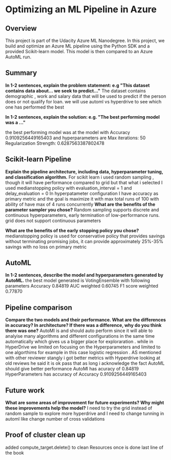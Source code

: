 # Optimizing an ML Pipeline in Azure

## Overview
This project is part of the Udacity Azure ML Nanodegree.
In this project, we build and optimize an Azure ML pipeline using the Python SDK and a provided Scikit-learn model.
This model is then compared to an Azure AutoML run.

## Summary
**In 1-2 sentences, explain the problem statement: e.g "This dataset contains data about... we seek to predict..."**
The dataset contains demographic , work and salary data that will be used to predict if the person does or not qualify for loan.
we will use automl vs hyperdrive to see which one has performed the best

**In 1-2 sentences, explain the solution: e.g. "The best performing model was a ..."**

the best performing model was at  the model with 
Accuracy
0.9109256449165403
and hyperparameters are
Max iterations:
50
Regularization Strength:
0.6287563387802478


## Scikit-learn Pipeline
**Explain the pipeline architecture, including data, hyperparameter tuning, and classification algorithm.**
For scikit learn i used random sampling , though it will have performance compared to grid but that what i selected 
I used medianstopping policy with evaluation_interval = 1 and delay_evaluation = 0
In hyperpatameter configuration  I have  accuracy as primary metric and the goal is maximize it with max total runs of 100 with ability of have max of 4 runs concurrently
**What are the benefits of the parameter sampler you chose?**
Random sampling supports discrete and continuous hyperparameters, early termination of low-performance runs.
grid does not support continuous parameters

**What are the benefits of the early stopping policy you chose?**
medianstopping policy is used for conservative policy that provides savings without terminating promising jobs, it can provide approximately 25%-35% savings with no loss on primary metric

## AutoML
**In 1-2 sentences, describe the model and hyperparameters generated by AutoML.**
the best model generated is VotingEnsemble with following parameters
Accuracy
0.84819
AUC weighted
0.60745
F1 score weighted
0.77870

## Pipeline comparison
**Compare the two models and their performance. What are the differences in accuracy? In architecture? If there was a difference, why do you think there was one?**
AutoMl is and should auto perform since it will able to analyise many algorithms and different configurations in the same time automatically which gives us a bigger place for exploraration .
while in HyperDrive we limited on focusing on the Hyperparameters and limited to one algorthims for example in this case logistic regression .
AS mentioned with other reviewer stangly i got better metrics with Hyperdrive looking at old reviews he said it is ok pass that as long i acknowledge the fact AutoML should give better performance
AutoMl has acuracy of 0.84819
HyperParameters has accuracy of Accuracy
0.9109256449165403



## Future work
**What are some areas of improvement for future experiments? Why might these improvements help the model?**
I need to try the grid instead of random sample to explore more hyperdrive and I need to change tunning in automl like change number of cross validations
## Proof of cluster clean up

added compute_target.delete() to clean Resources once is done last line of the book
